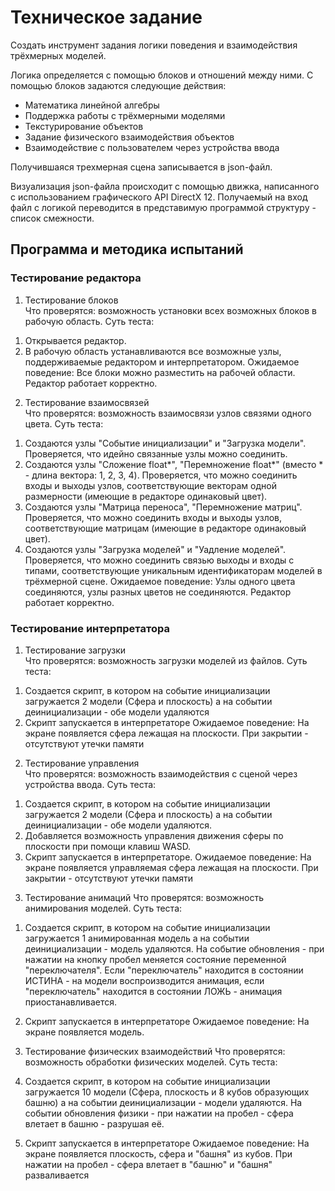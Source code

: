 # Техническое задание
Создать инструмент задания логики поведения и взаимодействия трёхмерных моделей.

Логика определяется с помощью блоков и отношений между ними.
С помощью блоков задаются следующие действия:
* Математика линейной алгебры
* Поддержка работы с трёхмерными моделями
* Текстурирование объектов
* Задание физического взаимодействия объектов
* Взаимодействие с пользователем через устройства ввода <br >

Получившаяся трехмерная сцена записывается в json-файл.

Визуализация json-файла происходит с помощью движка, написанного с использованием графического API DirectX 12.
Получаемый на вход файл с логикой переводится в представимую программой структуру - список смежности.

## Программа и методика испытаний
### Тестирование редактора
1. Тестирование блоков <br >
Что проверятся: возможность установки всех возможных блоков в рабочую область. 
Суть теста:
  1) Открывается редактор.
  2) В рабочую область устанавливаются все возможные узлы, поддерживаемые редактором и интерпретатором.
Ожидаемое поведение:
  Все блоки можно разместить на рабочей области. Редактор работает корректно.
  
2. Тестирование взаимосвязей <br >
Что проверятся: возможность взаимосвязи узлов связями одного цвета.
Суть теста:
  1) Создаются узлы "Событие инициализации" и "Загрузка модели". Проверяется, что идейно связанные узлы можно соединить.
  2) Создаются узлы "Сложение float*", "Перемножение float*" (вместо * - длина вектора: 1, 2, 3, 4). Проверяется, что можно соединить входы и выходы узлов, соответствующие векторам одной размерности (имеющие в редакторе одинаковый цвет).
  3) Создаются узлы "Матрица переноса", "Перемножение матриц". Проверяется, что можно соединить входы и выходы узлов, соответствующие матрицам (имеющие в редакторе одинаковый цвет).
  4) Создаются узлы "Загрузка моделей" и "Уадление моделей". Проверяется, что можно соединить связью выходы и входы с типами, соответствующие уникальным идентификаторам моделей в трёхмерной сцене.
Ожидаемое поведение:
  Узлы одного цвета соединяются, узлы разных цветов не соединяются. Редактор работает корректно.

### Тестирование интерпретатора
1. Тестирование загрузки <br >
Что проверятся: возможность загрузки моделей из файлов. 
Суть теста:
  1) Создается скрипт, в котором на событие инициализации загружается 2 модели (Сфера и плоскость) а на событии деинициализации - обе модели удаляются
  2) Скрипт запускается в интерпретаторе
Ожидаемое поведение:
  На экране появляется сфера лежащая на плоскости. При закрытии - отсутствуют утечки памяти
  
2. Тестирование управления <br >
Что проверятся: возможность взаимодействия с сценой через устройства ввода. 
Суть теста:
  1) Создается скрипт, в котором на событие инициализации загружается 2 модели (Сфера и плоскость) а на событии деинициализации - обе модели удаляются.
  2) Добавляется возможность управления движения сферы по плоскости при помощи клавиш WASD.
  3) Скрипт запускается в интерпретаторе.
Ожидаемое поведение:
  На экране появляется управляемая сфера лежащая на плоскости. При закрытии - отсутствуют утечки памяти

3. Тестирование анимаций
Что проверятся: возможность анимирования моделей. 
Суть теста:
  1) Создается скрипт, в котором на событие инициализации загружается 1 анимированная модель а на событии деинициализации - модель удаляются. На событие обновления - при нажатии на кнопку пробел меняется состояние переменной "переключателя". Если "переключатель" находится в состоянии ИСТИНА - на модели воспроизводится анимация, если "переключатель" находится в состоянии ЛОЖЬ - анимация приостанавливается.
  2) Скрипт запускается в интерпретаторе
Ожидаемое поведение:
  На экране появляется модель.
  
4) Тестирование физических взаимодействий
Что проверятся: возможность обработки физических моделей. 
Суть теста:
  1) Создается скрипт, в котором на событие инициализации загружается 10 модели (Сфера, плоскость и 8 кубов образующих башню) а на событии деинициализации - модели удаляются. На событии обновления физики -  при нажатии на пробел - сфера влетает в башню - разрушая её.
  2) Скрипт запускается в интерпретаторе
Ожидаемое поведение:
  На экране появляется плоскость, сфера и "башня" из кубов. При нажатии на пробел - сфера влетает в "башню" и "башня" разваливается
